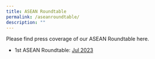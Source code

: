 ```yaml
---
title: ASEAN Roundtable
permalink: /aseanroundtable/
description: ""
---
```

Please find press coverage of our ASEAN Roundtable here.  


- 1st ASEAN Roundtable: [Jul 2023](/firstaseanroundtable/)
